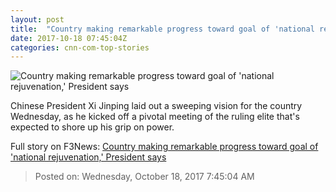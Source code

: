 ```yaml
---
layout: post
title:  "Country making remarkable progress toward goal of 'national rejuvenation,' President says"
date: 2017-10-18 07:45:04Z
categories: cnn-com-top-stories
---
```


![Country making remarkable progress toward goal of 'national rejuvenation,' President says](http://cdn.cnn.com/cnnnext/dam/assets/171018101441-03-xi-jinping-address-super-tease.jpg)

Chinese President Xi Jinping laid out a sweeping vision for the country Wednesday, as he kicked off a pivotal meeting of the ruling elite that's expected to shore up his grip on power.


Full story on F3News: [Country making remarkable progress toward goal of 'national rejuvenation,' President says](http://www.f3nws.com/n/T4DhdD)

> Posted on: Wednesday, October 18, 2017 7:45:04 AM
